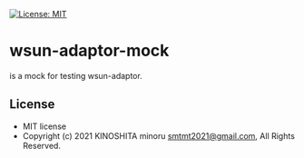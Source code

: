 [![License: MIT](https://img.shields.io/badge/License-MIT-green.svg)](https://opensource.org/licenses/MIT)

# wsun-adaptor-mock

is a mock for testing wsun-adaptor.

## License
- MIT license
- Copyright (c) 2021 KINOSHITA minoru <smtmt2021@gmail.com>, All Rights Reserved.
